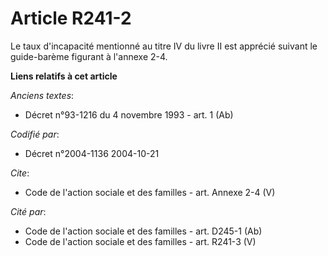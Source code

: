 # Article R241-2

Le taux d'incapacité mentionné au titre IV du livre II est apprécié suivant le guide-barème figurant à l'annexe 2-4.

**Liens relatifs à cet article**

_Anciens textes_:

  - Décret n°93-1216 du 4 novembre 1993 - art. 1 (Ab)

_Codifié par_:

  - Décret n°2004-1136 2004-10-21

_Cite_:

  - Code de l'action sociale et des familles - art. Annexe 2-4 (V)

_Cité par_:

  - Code de l'action sociale et des familles - art. D245-1 (Ab)
  - Code de l'action sociale et des familles - art. R241-3 (V)
